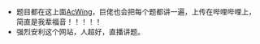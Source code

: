 - 题目都在这上面[AcWing](https://www.acwing.com/activity/content/6/)，巨佬也会把每个题都讲一遍，上传在哔哩哔哩上，简直是我辈福音！！！！！
- 强烈安利这个网站，人超好，直播讲题。

